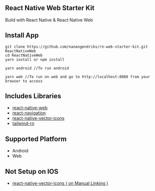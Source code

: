 ## React Native Web Starter Kit
Build with React Native & React Native Web

## Install App
    git clone https://github.com/nanangendriks/rn-web-starter-kit.git ReactNativeWeb
    cd ReactNativeWeb
    yarn install or npm install

    yarn android //To run android
    
    yarn web //To run on web and go to http://localhost:8080 from your browser to access

## Includes Libraries
- [react-native-web](https://github.com/necolas/react-native-web)
- [react-navigation](https://github.com/react-navigation/react-navigation)
- [react-native-vector-icons](https://github.com/oblador/react-native-vector-icons)
- [tailwind-rn](https://github.com/vadimdemedes/tailwind-rn)

## Supported Platform
- Android
- Web

## Not Setup on IOS
- [react-native-vector-icons ( on Manual Linking )](https://github.com/oblador/react-native-vector-icons#ios)